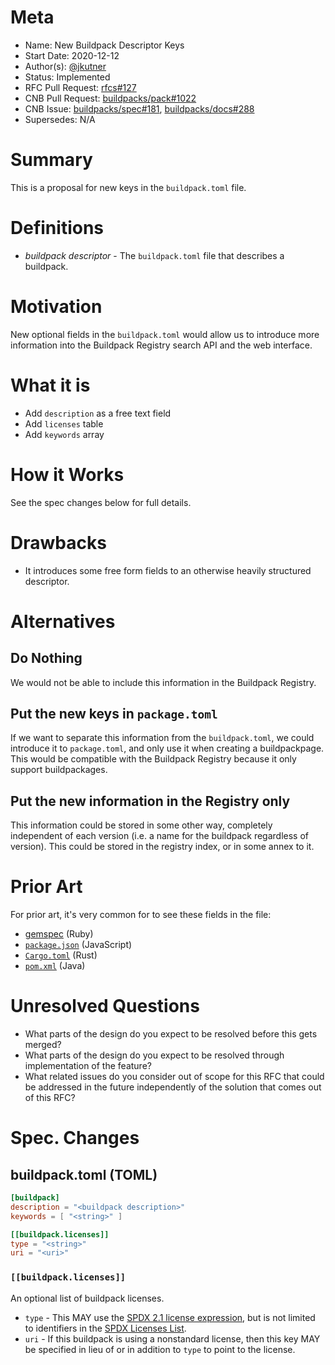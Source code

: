 # Meta
[meta]: #meta
- Name: New Buildpack Descriptor Keys
- Start Date: 2020-12-12
- Author(s): [@jkutner](@jkutner)
- Status: Implemented
- RFC Pull Request: [rfcs#127](https://github.com/buildpacks/rfcs/pull/127)
- CNB Pull Request: [buildpacks/pack#1022](https://github.com/buildpacks/pack/pull/1022)
- CNB Issue: [buildpacks/spec#181](https://github.com/buildpacks/spec/issues/181), [buildpacks/docs#288](https://github.com/buildpacks/docs/issues/288)
- Supersedes: N/A

# Summary
[summary]: #summary

This is a proposal for new keys in the `buildpack.toml` file.

# Definitions
[definitions]: #definitions

* _buildpack descriptor_ - The `buildpack.toml` file that describes a buildpack.

# Motivation
[motivation]: #motivation

New optional fields in the `buildpack.toml` would allow us to introduce more information into the Buildpack Registry search API and the web interface.

# What it is
[what-it-is]: #what-it-is

* Add `description` as a free text field
* Add `licenses` table
* Add `keywords` array

# How it Works
[how-it-works]: #how-it-works

See the spec changes below for full details.

# Drawbacks
[drawbacks]: #drawbacks

- It introduces some free form fields to an otherwise heavily structured descriptor.

# Alternatives
[alternatives]: #alternatives

## Do Nothing

We would not be able to include this information in the Buildpack Registry.

## Put the new keys in `package.toml`

If we want to separate this information from the `buildpack.toml`, we could introduce it to `package.toml`, and only use it when creating a buildpackpage. This would be compatible with the Buildpack Registry because it only support buildpackages.

## Put the new information in the Registry only

This information could be stored in some other way, completely independent of each version (i.e. a name for the buildpack regardless of version). This could be stored in the registry index, or in some annex to it.

# Prior Art
[prior-art]: #prior-art

For prior art, it's very common for to see these fields in the file:
* [gemspec](https://guides.rubygems.org/specification-reference/) (Ruby)
* [`package.json`](https://docs.npmjs.com/cli/v6/configuring-npm/package-json) (JavaScript)
* [`Cargo.toml`](https://doc.rust-lang.org/cargo/reference/manifest.html) (Rust)
* [`pom.xml`](https://maven.apache.org/pom.html) (Java)

# Unresolved Questions
[unresolved-questions]: #unresolved-questions

- What parts of the design do you expect to be resolved before this gets merged?
- What parts of the design do you expect to be resolved through implementation of the feature?
- What related issues do you consider out of scope for this RFC that could be addressed in the future independently of the solution that comes out of this RFC?

# Spec. Changes
[spec-changes]: #spec-changes

## buildpack.toml (TOML)

```toml
[buildpack]
description = "<buildpack description>"
keywords = [ "<string>" ]

[[buildpack.licenses]]
type = "<string>"
uri = "<uri>"
```

### `[[buildpack.licenses]]`

An optional list of buildpack licenses.

* `type` - This MAY use the [SPDX 2.1 license expression](https://spdx.org/spdx-specification-21-web-version), but is not limited to identifiers in the [SPDX Licenses List](https://spdx.org/licenses/).
* `uri` - If this buildpack is using a nonstandard license, then this key MAY be specified in lieu of or in addition to `type` to point to the license.
